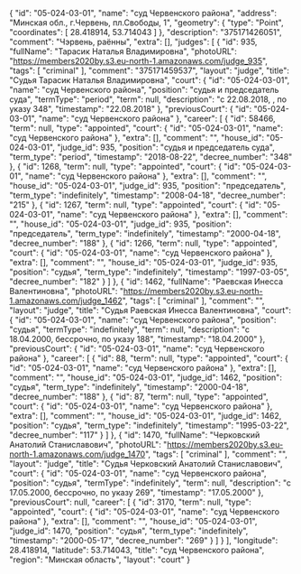 {
    "id": "05-024-03-01",
    "name": "суд Червенского района",
    "address": "Минская обл., г.Червень, пл.Свободы, 1",
    "geometry": {
        "type": "Point",
        "coordinates": [
            28.418914,
            53.714043
        ]
    },
    "description": "375171426051",
    "comment": "Чэрвень, раённы",
    "extra": [],
    "judges": [
        {
            "id": 935,
            "fullName": "Тарасик Наталья Владимировна",
            "photoURL": "https://members2020by.s3.eu-north-1.amazonaws.com/judge_935",
            "tags": [
                "criminal"
            ],
            "comment": "375171459537",
            "layout": "judge",
            "title": "Судья Тарасик Наталья Владимировна",
            "court": {
                "id": "05-024-03-01",
                "name": "суд Червенского района",
                "position": "судья и председатель суда",
                "termType": "period",
                "term": null,
                "description": "c 22.08.2018, , по указу 348",
                "timestamp": "22.08.2018"
            },
            "previousCourt": {
                "id": "05-024-03-01",
                "name": "суд Червенского района"
            },
            "career": [
                {
                    "id": 58466,
                    "term": null,
                    "type": "appointed",
                    "court": {
                        "id": "05-024-03-01",
                        "name": "суд Червенского района"
                    },
                    "extra": [],
                    "comment": "",
                    "house_id": "05-024-03-01",
                    "judge_id": 935,
                    "position": "судья и председатель суда",
                    "term_type": "period",
                    "timestamp": "2018-08-22",
                    "decree_number": "348"
                },
                {
                    "id": 1268,
                    "term": null,
                    "type": "appointed",
                    "court": {
                        "id": "05-024-03-01",
                        "name": "суд Червенского района"
                    },
                    "extra": [],
                    "comment": "",
                    "house_id": "05-024-03-01",
                    "judge_id": 935,
                    "position": "председатель",
                    "term_type": "indefinitely",
                    "timestamp": "2008-04-18",
                    "decree_number": "215"
                },
                {
                    "id": 1267,
                    "term": null,
                    "type": "appointed",
                    "court": {
                        "id": "05-024-03-01",
                        "name": "суд Червенского района"
                    },
                    "extra": [],
                    "comment": "",
                    "house_id": "05-024-03-01",
                    "judge_id": 935,
                    "position": "председатель",
                    "term_type": "indefinitely",
                    "timestamp": "2000-04-18",
                    "decree_number": "188"
                },
                {
                    "id": 1266,
                    "term": null,
                    "type": "appointed",
                    "court": {
                        "id": "05-024-03-01",
                        "name": "суд Червенского района"
                    },
                    "extra": [],
                    "comment": "",
                    "house_id": "05-024-03-01",
                    "judge_id": 935,
                    "position": "судья",
                    "term_type": "indefinitely",
                    "timestamp": "1997-03-05",
                    "decree_number": "182"
                }
            ]
        },
        {
            "id": 1462,
            "fullName": "Раевская Инесса Валентиновна",
            "photoURL": "https://members2020by.s3.eu-north-1.amazonaws.com/judge_1462",
            "tags": [
                "criminal"
            ],
            "comment": "",
            "layout": "judge",
            "title": "Судья Раевская Инесса Валентиновна",
            "court": {
                "id": "05-024-03-01",
                "name": "суд Червенского района",
                "position": "судья",
                "termType": "indefinitely",
                "term": null,
                "description": "c 18.04.2000, бессрочно, по указу 188",
                "timestamp": "18.04.2000"
            },
            "previousCourt": {
                "id": "05-024-03-01",
                "name": "суд Червенского района"
            },
            "career": [
                {
                    "id": 88,
                    "term": null,
                    "type": "appointed",
                    "court": {
                        "id": "05-024-03-01",
                        "name": "суд Червенского района"
                    },
                    "extra": [],
                    "comment": "",
                    "house_id": "05-024-03-01",
                    "judge_id": 1462,
                    "position": "судья",
                    "term_type": "indefinitely",
                    "timestamp": "2000-04-18",
                    "decree_number": "188"
                },
                {
                    "id": 87,
                    "term": null,
                    "type": "appointed",
                    "court": {
                        "id": "05-024-03-01",
                        "name": "суд Червенского района"
                    },
                    "extra": [],
                    "comment": "",
                    "house_id": "05-024-03-01",
                    "judge_id": 1462,
                    "position": "судья",
                    "term_type": "indefinitely",
                    "timestamp": "1995-03-22",
                    "decree_number": "117"
                }
            ]
        },
        {
            "id": 1470,
            "fullName": "Черковский Анатолий Станиславович",
            "photoURL": "https://members2020by.s3.eu-north-1.amazonaws.com/judge_1470",
            "tags": [
                "criminal"
            ],
            "comment": "",
            "layout": "judge",
            "title": "Судья Черковский Анатолий Станиславович",
            "court": {
                "id": "05-024-03-01",
                "name": "суд Червенского района",
                "position": "судья",
                "termType": "indefinitely",
                "term": null,
                "description": "c 17.05.2000, бессрочно, по указу 269",
                "timestamp": "17.05.2000"
            },
            "previousCourt": null,
            "career": [
                {
                    "id": 3170,
                    "term": null,
                    "type": "appointed",
                    "court": {
                        "id": "05-024-03-01",
                        "name": "суд Червенского района"
                    },
                    "extra": [],
                    "comment": "",
                    "house_id": "05-024-03-01",
                    "judge_id": 1470,
                    "position": "судья",
                    "term_type": "indefinitely",
                    "timestamp": "2000-05-17",
                    "decree_number": "269"
                }
            ]
        }
    ],
    "longitude": 28.418914,
    "latitude": 53.714043,
    "title": "суд Червенского района",
    "region": "Минская область",
    "layout": "court"
}
